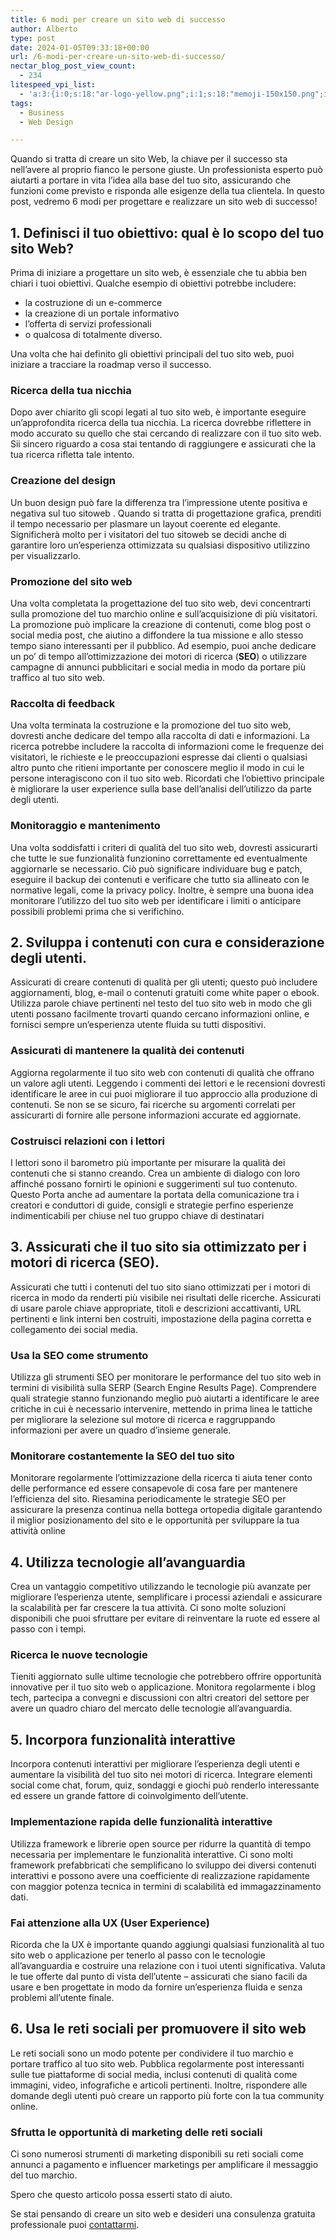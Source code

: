 ```yaml
---
title: 6 modi per creare un sito web di successo
author: Alberto
type: post
date: 2024-01-05T09:33:18+00:00
url: /6-modi-per-creare-un-sito-web-di-successo/
nectar_blog_post_view_count:
  - 234
litespeed_vpi_list:
  - 'a:3:{i:0;s:18:"ar-logo-yellow.png";i:1;s:18:"memoji-150x150.png";i:2;s:35:"Alberto-Reineri-Yellow-1024x150.png";}'
tags:
  - Business
  - Web Design

---
```

Quando si tratta di creare un sito Web, la chiave per il successo sta nell&#8217;avere al proprio fianco le persone giuste. Un professionista esperto può aiutarti a portare in vita l&#8217;idea alla base del tuo sito, assicurando che funzioni come previsto e risponda alle esigenze della tua clientela. In questo post, vedremo 6 modi per progettare e realizzare un sito web di successo!

## **1. Definisci il tuo obiettivo: qual è lo scopo del tuo sito Web?**

Prima di iniziare a progettare un sito web, è essenziale che tu abbia ben chiari i tuoi obiettivi. Qualche esempio di obiettivi potrebbe includere:

  * la costruzione di un e-commerce
  * la creazione di un portale informativo
  * l&#8217;offerta di servizi professionali
  * o qualcosa di totalmente diverso.

Una volta che hai definito gli obiettivi principali del tuo sito web, puoi iniziare a tracciare la roadmap verso il successo.

### **Ricerca della tua nicchia**

Dopo aver chiarito gli scopi legati al tuo sito web, è importante eseguire un&#8217;approfondita ricerca della tua nicchia. La ricerca dovrebbe riflettere in modo accurato su quello che stai cercando di realizzare con il tuo sito web. Sii sincero riguardo a cosa stai tentando di raggiungere e assicurati che la tua ricerca rifletta tale intento.

### **Creazione del design**

Un buon design può fare la differenza tra l&#8217;impressione utente positiva e negativa sul tuo sitoweb . Quando si tratta di progettazione grafica, prenditi il tempo necessario per plasmare un layout coerente ed elegante. Significherà molto per i visitatori del tuo sitoweb se decidi anche di garantire loro un’esperienza ottimizzata su qualsiasi dispositivo utilizzino per visualizzarlo.

### **Promozione del sito web**

Una volta completata la progettazione del tuo sito web, devi concentrarti sulla promozione del tuo marchio online e sull&#8217;acquisizione di più visitatori. La promozione può implicare la creazione di contenuti, come blog post o social media post, che aiutino a diffondere la tua missione e allo stesso tempo siano interessanti per il pubblico. Ad esempio, puoi anche dedicare un po&#8217; di tempo all&#8217;ottimizzazione dei motori di ricerca (**SEO**) o utilizzare campagne di annunci pubblicitari e social media in modo da portare più traffico al tuo sito web.

### **Raccolta di feedback**

Una volta terminata la costruzione e la promozione del tuo sito web, dovresti anche dedicare del tempo alla raccolta di dati e informazioni. La ricerca potrebbe includere la raccolta di informazioni come le frequenze dei visitatori, le richieste e le preoccupazioni espresse dai clienti o qualsiasi altro punto che ritieni importante per conoscere meglio il modo in cui le persone interagiscono con il tuo sito web. Ricordati che l&#8217;obiettivo principale è migliorare la user experience sulla base dell&#8217;analisi dell&#8217;utilizzo da parte degli utenti.

### **Monitoraggio e mantenimento**

Una volta soddisfatti i criteri di qualità del tuo sito web, dovresti assicurarti che tutte le sue funzionalità funzionino correttamente ed eventualmente aggiornarle se necessario. Ciò può significare individuare bug e patch, eseguire il backup dei contenuti e verificare che tutto sia allineato con le normative legali, come la privacy policy. Inoltre, è sempre una buona idea monitorare l&#8217;utilizzo del tuo sito web per identificare i limiti o anticipare possibili problemi prima che si verifichino.

## **2. Sviluppa i contenuti con cura e considerazione degli utenti.**

Assicurati di creare contenuti di qualità per gli utenti; questo può includere aggiornamenti, blog, e-mail o contenuti gratuiti come white paper o ebook. Utilizza parole chiave pertinenti nel testo del tuo sito web in modo che gli utenti possano facilmente trovarti quando cercano informazioni online, e fornisci sempre un&#8217;esperienza utente fluida su tutti dispositivi.

### **Assicurati di mantenere la qualità dei contenuti**

Aggiorna regolarmente il tuo sito web con contenuti di qualità che offrano un valore agli utenti. Leggendo i commenti dei lettori e le recensioni dovresti identificare le aree in cui puoi migliorare il tuo approccio alla produzione di contenuti. Se non se se sicuro, fai ricerche su argomenti correlati per assicurarti di fornire alle persone informazioni accurate ed aggiornate.

### **Costruisci relazioni con i lettori**

I lettori sono il barometro più importante per misurare la qualità dei contenuti che si stanno creando. Crea un ambiente di dialogo con loro affinché possano fornirti le opinioni e suggerimenti sul tuo contenuto. Questo Porta anche ad aumentare la portata della comunicazione tra i creatori e conduttori di guide, consigli e strategie perfino esperienze indimenticabili per chiuse nel tuo gruppo chiave di destinatari

## **3. Assicurati che il tuo sito sia ottimizzato per i motori di ricerca (SEO).**

Assicurati che tutti i contenuti del tuo sito siano ottimizzati per i motori di ricerca in modo da renderti più visibile nei risultati delle ricerche. Assicurati di usare parole chiave appropriate, titoli e descrizioni accattivanti, URL pertinenti e link interni ben costruiti, impostazione della pagina corretta e collegamento dei social media.

### **Usa la SEO come strumento**

Utilizza gli strumenti SEO per monitorare le performance del tuo sito web in termini di visibilità sulla SERP (Search Engine Results Page). Comprendere quali strategie stanno funzionando meglio può aiutarti a identificare le aree critiche in cui è necessario intervenire, mettendo in prima linea le tattiche per migliorare la selezione sul motore di ricerca e raggruppando informazioni per avere un quadro d&#8217;insieme generale.

### **Monitorare costantemente la SEO del tuo sito**

Monitorare regolarmente l&#8217;ottimizzazione della ricerca ti aiuta tener conto delle performance ed essere consapevole di cosa fare per mantenere l&#8217;efficienza del sito. Riesamina periodicamente le strategie SEO per assicurare la presenza continua nella bottega ortopedia digitale garantendo il miglior posizionamento del sito e le opportunità per sviluppare la tua attività online

## **4. Utilizza tecnologie all&#8217;avanguardia**

Crea un vantaggio competitivo utilizzando le tecnologie più avanzate per migliorare l&#8217;esperienza utente, semplificare i processi aziendali e assicurare la scalabilità per far crescere la tua attività. Ci sono molte soluzioni disponibili che puoi sfruttare per evitare di reinventare la ruote ed essere al passo con i tempi.

### **Ricerca le nuove tecnologie**

Tieniti aggiornato sulle ultime tecnologie che potrebbero offrire opportunità innovative per il tuo sito web o applicazione. Monitora regolarmente i blog tech, partecipa a convegni e discussioni con altri creatori del settore per avere un quadro chiaro del mercato delle tecnologie all&#8217;avanguardia.

## **5. Incorpora funzionalità interattive**

Incorpora contenuti interattivi per migliorare l&#8217;esperienza degli utenti e aumentare la visibilità del tuo sito nei motori di ricerca. Integrare elementi social come chat, forum, quiz, sondaggi e giochi può renderlo interessante ed essere un grande fattore di coinvolgimento dell&#8217;utente.

### **Implementazione rapida delle funzionalità interattive**

Utilizza framework e librerie open source per ridurre la quantità di tempo necessaria per implementare le funzionalità interattive. Ci sono molti framework prefabbricati che semplificano lo sviluppo dei diversi contenuti interattivi e possono avere una coefficiente di realizzazione rapidamente con maggior potenza tecnica in termini di scalabilità ed immagazzinamento dati.

### **Fai attenzione alla UX (User Experience)**

Ricorda che la UX è importante quando aggiungi qualsiasi funzionalità al tuo sito web o applicazione per tenerlo al passo con le tecnologie all&#8217;avanguardia e costruire una relazione con i tuoi utenti significativa. Valuta le tue offerte dal punto di vista dell&#8217;utente &#8211; assicurati che siano facili da usare e ben progettate in modo da fornire un&#8217;esperienza fluida e senza problemi all&#8217;utente finale.

## **6. Usa le reti sociali per promuovere il sito web**

Le reti sociali sono un modo potente per condividere il tuo marchio e portare traffico al tuo sito web. Pubblica regolarmente post interessanti sulle tue piattaforme di social media, inclusi contenuti di qualità come immagini, video, infografiche e articoli pertinenti. Inoltre, rispondere alle domande degli utenti può creare un rapporto più forte con la tua community online.

### **Sfrutta le opportunità di marketing delle reti sociali**

Ci sono numerosi strumenti di marketing disponibili su reti sociali come annunci a pagamento e influencer marketings per amplificare il messaggio del tuo marchio.

Spero che questo articolo possa esserti stato di aiuto.

Se stai pensando di creare un sito web e desideri una consulenza gratuita professionale puoi [contattarmi][1].

 [1]: https://reineristudio.com/contatti/